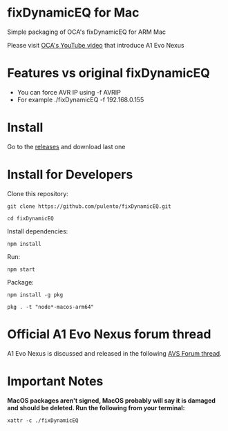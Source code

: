# fixDynamicEQ for Mac

Simple packaging of OCA's fixDynamicEQ for ARM Mac

Please visit [OCA's YouTube video](https://www.youtube.com/watch?v=tNj-nWR-Yyo) that introduce A1 Evo Nexus

# Features vs original fixDynamicEQ

<ul>
  <li>You can force AVR IP using -f AVRIP</li>
  <li>For example ./fixDynamicEQ -f 192.168.0.155</li>
</ul>

# Install

Go to the [releases](https://github.com/pulento/fixDynamicEQ/releases) and download last one

# Install for Developers

Clone this repository:
```
git clone https://github.com/pulento/fixDynamicEQ.git
```
```
cd fixDynamicEQ
```

Install dependencies:

```
npm install
```

Run:

```
npm start
```

Package:

```
npm install -g pkg
````
```
pkg . -t "node*-macos-arm64"
````

# Official A1 Evo Nexus forum thread

A1 Evo Nexus is discussed and released in the following [AVS Forum thread](https://www.avsforum.com/threads/nexus-next-gen-room-eq-by-oca.3309475).

# Important Notes

**MacOS packages aren't signed, MacOS probably will say it is damaged and should be deleted. Run the following from your terminal:**

```
xattr -c ./fixDynamicEQ
```
